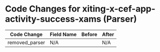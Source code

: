 # Code Changes for xiting-x-cef-app-activity-success-xams (Parser)

| Code Change | Field Name | Before | After |
|-------------|------------|--------|-------|
| removed_parser | N/A |  | N/A |
